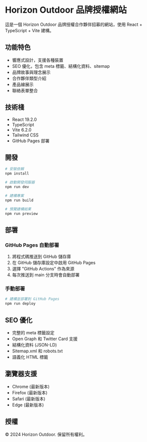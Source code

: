 # Horizon Outdoor 品牌授權網站

這是一個 Horizon Outdoor 品牌授權合作夥伴招募的網站，使用 React + TypeScript + Vite 建構。

## 功能特色

- 響應式設計，支援各種裝置
- SEO 優化，包含 meta 標籤、結構化資料、sitemap
- 品牌故事與理念展示
- 合作夥伴類型介紹
- 產品線展示
- 聯絡表單整合

## 技術棧

- React 19.2.0
- TypeScript
- Vite 6.2.0
- Tailwind CSS
- GitHub Pages 部署

## 開發

```bash
# 安裝依賴
npm install

# 啟動開發伺服器
npm run dev

# 建構專案
npm run build

# 預覽建構結果
npm run preview
```

## 部署

### GitHub Pages 自動部署

1. 將程式碼推送到 GitHub 儲存庫
2. 在 GitHub 儲存庫設定中啟用 GitHub Pages
3. 選擇 "GitHub Actions" 作為來源
4. 每次推送到 main 分支時會自動部署

### 手動部署

```bash
# 建構並部署到 GitHub Pages
npm run deploy
```

## SEO 優化

- 完整的 meta 標籤設定
- Open Graph 和 Twitter Card 支援
- 結構化資料 (JSON-LD)
- Sitemap.xml 和 robots.txt
- 語義化 HTML 標籤

## 瀏覽器支援

- Chrome (最新版本)
- Firefox (最新版本)
- Safari (最新版本)
- Edge (最新版本)

## 授權

© 2024 Horizon Outdoor. 保留所有權利。